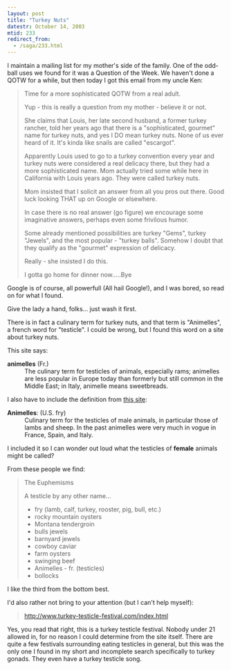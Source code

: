 ```yaml
---
layout: post
title: "Turkey Nuts"
datestr: October 14, 2003
mtid: 233
redirect_from:
  - /saga/233.html
---
```


I maintain a mailing list for my mother's side of the family.  One of the odd-ball uses we found for it was a Question of the Week.  We haven't done a QOTW for a while, but then today I got this email from my uncle Ken:

> Time for a more sophisticated QOTW from a real adult.
> 
> Yup - this is really a question from my mother - believe it or not.
> 
> She claims that Louis, her late second husband, a former turkey rancher, told her years ago that there is a "sophisticated, gourmet" name for turkey nuts, and yes I DO mean turkey nuts. None of us ever heard of it. It's kinda like snails are called "escargot".
> 
> Apparently Louis used to go to a turkey convention every year and turkey nuts were considered a real delicacy there, but they had a more sophisticated name. Mom actually tried some while here in California with Louis years ago. They were called turkey nuts.
> 
> Mom insisted that I solicit an answer from all you pros out there. Good luck looking THAT up on Google or elsewhere.
> 
> In case there is no real answer (go figure) we encourage some imaginative answers, perhaps even some frivilous humor.
> 
> Some already mentioned possibilities are turkey "Gems", turkey "Jewels", and the most popular - "turkey balls". Somehow I doubt that they qualify as the "gourmet" expression of delicacy.
> 
> Really - she insisted I do this.
> 
> I gotta go home for dinner now.....Bye

Google is of course, all powerfull (All hail Google!), and I was bored, so read on for what I found.

Give the lady a hand, folks... just wash it first.

There is in fact a culinary term for turkey nuts, and that term is "Animelles",
a french word for "testicle".  I could be wrong, but I found this word on a
site about turkey nuts.

This site says:

<dl>
<dt><b>animelles</b> (Fr.)</dt>
<dd>The culinary term for testicles of animals, especially rams; animelles are less popular in Europe today than formerly but still common in the Middle East; in Italy, animelle means sweetbreads.</dd>
</dl>

I also have to include the definition from [this site](http://www.hoboes.com/html/Diner/oysters.shtml):

<dl>
<dt><b>Animelles</b>: (U.S. fry)</dt>
<dd>Culinary term for the testicles of male animals, in particular those of lambs and sheep. In the past animelles were very much in vogue in France, Spain, and Italy.</dd>
</dl>

I included it so I can wonder out loud what the testicles of **female** animals might be called?

From these people we find:

> The Euphemisms
> 
> A testicle by any other name...
>
> * fry (lamb, calf, turkey, rooster, pig, bull, etc.)
> * rocky mountain oysters
> * Montana tendergroin
> * bulls jewels
> * barnyard jewels
> * cowboy caviar
> * farm oysters
> * swinging beef
> * Animelles - fr. (testicles)
> * bollocks

I like the third from the bottom best.

I'd also rather not bring to your attention (but I can't help myself):

> http://www.turkey-testicle-festival.com/index.html

Yes, you read that right, this is a turkey testicle festival.  Nobody
under 21 allowed in, for no reason I could determine from the site
itself.  There are quite a few festivals surrounding eating testicles
in general, but this was the only one I found in my short and incomplete
search specifically to turkey gonads.  They even have a turkey
testicle song.
